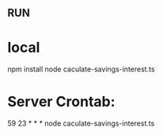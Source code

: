 ## RUN
# local
npm install 
node caculate-savings-interest.ts

# Server Crontab:

59 23 * * * node caculate-savings-interest.ts 
